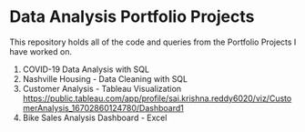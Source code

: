 # Data Analysis Portfolio Projects
This repository holds all of the code and queries from the Portfolio Projects I have worked on.
1. COVID-19 Data Analysis with SQL
2. Nashville Housing - Data Cleaning with SQL
3. Customer Analysis - Tableau Visualization
https://public.tableau.com/app/profile/sai.krishna.reddy6020/viz/CustomerAnalysis_16702860124780/Dashboard1
4. Bike Sales Analysis Dashboard - Excel
